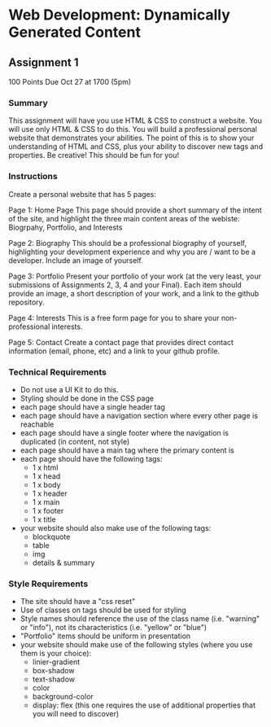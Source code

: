 # Web Development: Dynamically Generated Content 
## Assignment 1

100 Points
Due Oct 27 at 1700 (5pm)

### Summary
This assignment will have you use HTML & CSS to construct a website. You will use only HTML & CSS to do this. You will build a professional personal website that demonstrates your abilities. The point of this is to show your understanding of HTML and CSS, plus your ability to discover new tags and properties. Be creative! This should be fun for you!

### Instructions

Create a personal website that has 5 pages:

Page 1: Home Page
This page should provide a short summary of the intent of the site, and highlight the three main content areas of the webiste: Biogrpahy, Portfolio, and Interests

Page 2: Biography
This should be a professional biography of yourself, highlighting your development experience and why you are / want to be a developer. Include an image of yourself.

Page 3: Portfolio
Present your portfolio of your work (at the very least, your submissions of Assignments 2, 3, 4 and your Final). Each item should provide an image, a short description of your work, and a link to the github repository.

Page 4: Interests
This is a free form page for you to share your non-professional interests.

Page 5: Contact
Create a contact page that provides direct contact information (email, phone, etc) and a link to your github profile.

### Technical Requirements

  - Do not use a UI Kit to do this.
  - Styling should be done in the CSS page
  - each page should have a single header tag
  - each page should have a navigation section where every other page is reachable
  - each page should have a single footer where the navigation is duplicated (in content, not style)
  - each page should have a main tag where the primary content is
  - each page should have the following tags:
    - 1 x html
    - 1 x head
    - 1 x body
    - 1 x header
    - 1 x main
    - 1 x footer
    - 1 x title
  - your website should also make use of the following tags:
    - blockquote
    - table
    - img
    - details & summary
  
### Style Requirements

  - The site should have a "css reset"
  - Use of classes on tags should be used for styling
  - Style names should reference the use of the class name (i.e. "warning" or "info"), not its characteristics (i.e. "yellow" or "blue")
  - "Portfolio" items should be uniform in presentation
  - your website should make use of the following styles (where you use them is your choice):
    - linier-gradient
    - box-shadow
    - text-shadow
    - color
    - background-color
    - display: flex (this one requires the use of additional properties that you will need to discover)
    
